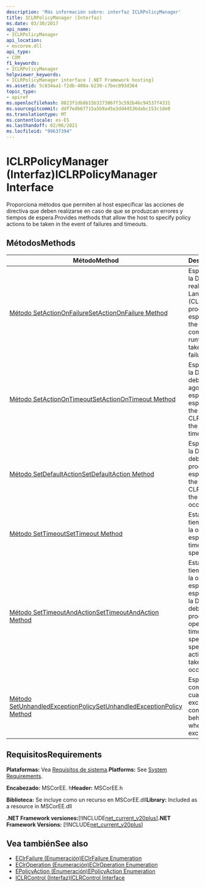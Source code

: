 ```yaml
---
description: 'Más información sobre: interfaz ICLRPolicyManager'
title: ICLRPolicyManager (Interfaz)
ms.date: 03/30/2017
api_name:
- ICLRPolicyManager
api_location:
- mscoree.dll
api_type:
- COM
f1_keywords:
- ICLRPolicyManager
helpviewer_keywords:
- ICLRPolicyManager interface [.NET Framework hosting]
ms.assetid: 5c834aa1-f2db-408a-b230-c7bec093d364
topic_type:
- apiref
ms.openlocfilehash: 8823f1db8b15b327306ff3c592b46c94537f4331
ms.sourcegitcommit: ddf7edb67715a5b9a45e3dd44536dabc153c1de0
ms.translationtype: MT
ms.contentlocale: es-ES
ms.lasthandoff: 02/06/2021
ms.locfileid: "99637394"
---
```

# <a name="iclrpolicymanager-interface"></a><span data-ttu-id="fef13-103">ICLRPolicyManager (Interfaz)</span><span class="sxs-lookup"><span data-stu-id="fef13-103">ICLRPolicyManager Interface</span></span>

<span data-ttu-id="fef13-104">Proporciona métodos que permiten al host especificar las acciones de directiva que deben realizarse en caso de que se produzcan errores y tiempos de espera.</span><span class="sxs-lookup"><span data-stu-id="fef13-104">Provides methods that allow the host to specify policy actions to be taken in the event of failures and timeouts.</span></span>  
  
## <a name="methods"></a><span data-ttu-id="fef13-105">Métodos</span><span class="sxs-lookup"><span data-stu-id="fef13-105">Methods</span></span>  
  
|<span data-ttu-id="fef13-106">Método</span><span class="sxs-lookup"><span data-stu-id="fef13-106">Method</span></span>|<span data-ttu-id="fef13-107">Descripción</span><span class="sxs-lookup"><span data-stu-id="fef13-107">Description</span></span>|  
|------------|-----------------|  
|[<span data-ttu-id="fef13-108">Método SetActionOnFailure</span><span class="sxs-lookup"><span data-stu-id="fef13-108">SetActionOnFailure Method</span></span>](iclrpolicymanager-setactiononfailure-method.md)|<span data-ttu-id="fef13-109">Especifica la acción de la Directiva que debe realizar el Common Language Runtime (CLR) cuando se produce el error especificado.</span><span class="sxs-lookup"><span data-stu-id="fef13-109">Specifies the policy action the common language runtime (CLR) should take when the specified failure occurs.</span></span>|  
|[<span data-ttu-id="fef13-110">Método SetActionOnTimeout</span><span class="sxs-lookup"><span data-stu-id="fef13-110">SetActionOnTimeout Method</span></span>](iclrpolicymanager-setactionontimeout-method.md)|<span data-ttu-id="fef13-111">Especifica la acción de la Directiva que el CLR debe realizar cuando se agota el tiempo de espera de la operación especificada.</span><span class="sxs-lookup"><span data-stu-id="fef13-111">Specifies the policy action the CLR should take when the specified operation times out.</span></span>|  
|[<span data-ttu-id="fef13-112">Método SetDefaultAction</span><span class="sxs-lookup"><span data-stu-id="fef13-112">SetDefaultAction Method</span></span>](iclrpolicymanager-setdefaultaction-method.md)|<span data-ttu-id="fef13-113">Especifica la acción de la Directiva que el CLR debe realizar cuando se produce la operación especificada.</span><span class="sxs-lookup"><span data-stu-id="fef13-113">Specifies the policy action the CLR should take when the specified operation occurs.</span></span>|  
|[<span data-ttu-id="fef13-114">Método SetTimeout</span><span class="sxs-lookup"><span data-stu-id="fef13-114">SetTimeout Method</span></span>](iclrpolicymanager-settimeout-method.md)|<span data-ttu-id="fef13-115">Establece un valor de tiempo de espera para la operación especificada.</span><span class="sxs-lookup"><span data-stu-id="fef13-115">Sets a timeout value for the specified operation.</span></span>|  
|[<span data-ttu-id="fef13-116">Método SetTimeoutAndAction</span><span class="sxs-lookup"><span data-stu-id="fef13-116">SetTimeoutAndAction Method</span></span>](iclrpolicymanager-settimeoutandaction-method.md)|<span data-ttu-id="fef13-117">Establece un valor de tiempo de espera para la operación especificada y especifica la acción de la Directiva que el CLR debe realizar cuando se produce la operación.</span><span class="sxs-lookup"><span data-stu-id="fef13-117">Sets a timeout value for the specified operation, and specifies the policy action the CLR should take when the operation occurs.</span></span>|  
|[<span data-ttu-id="fef13-118">Método SetUnhandledExceptionPolicy</span><span class="sxs-lookup"><span data-stu-id="fef13-118">SetUnhandledExceptionPolicy Method</span></span>](iclrpolicymanager-setunhandledexceptionpolicy-method.md)|<span data-ttu-id="fef13-119">Especifica el comportamiento de CLR cuando se produce una excepción no controlada.</span><span class="sxs-lookup"><span data-stu-id="fef13-119">Specifies the behavior of the CLR when an unhandled exception occurs.</span></span>|  
  
## <a name="requirements"></a><span data-ttu-id="fef13-120">Requisitos</span><span class="sxs-lookup"><span data-stu-id="fef13-120">Requirements</span></span>  

 <span data-ttu-id="fef13-121">**Plataformas:** Vea [Requisitos de sistema](../../get-started/system-requirements.md).</span><span class="sxs-lookup"><span data-stu-id="fef13-121">**Platforms:** See [System Requirements](../../get-started/system-requirements.md).</span></span>  
  
 <span data-ttu-id="fef13-122">**Encabezado:** MSCorEE. h</span><span class="sxs-lookup"><span data-stu-id="fef13-122">**Header:** MSCorEE.h</span></span>  
  
 <span data-ttu-id="fef13-123">**Biblioteca:** Se incluye como un recurso en MSCorEE.dll</span><span class="sxs-lookup"><span data-stu-id="fef13-123">**Library:** Included as a resource in MSCorEE.dll</span></span>  
  
 <span data-ttu-id="fef13-124">**.NET Framework versiones:**[!INCLUDE[net_current_v20plus](../../../../includes/net-current-v20plus-md.md)]</span><span class="sxs-lookup"><span data-stu-id="fef13-124">**.NET Framework Versions:** [!INCLUDE[net_current_v20plus](../../../../includes/net-current-v20plus-md.md)]</span></span>  
  
## <a name="see-also"></a><span data-ttu-id="fef13-125">Vea también</span><span class="sxs-lookup"><span data-stu-id="fef13-125">See also</span></span>

- [<span data-ttu-id="fef13-126">EClrFailure (Enumeración)</span><span class="sxs-lookup"><span data-stu-id="fef13-126">EClrFailure Enumeration</span></span>](eclrfailure-enumeration.md)
- [<span data-ttu-id="fef13-127">EClrOperation (Enumeración)</span><span class="sxs-lookup"><span data-stu-id="fef13-127">EClrOperation Enumeration</span></span>](eclroperation-enumeration.md)
- [<span data-ttu-id="fef13-128">EPolicyAction (Enumeración)</span><span class="sxs-lookup"><span data-stu-id="fef13-128">EPolicyAction Enumeration</span></span>](epolicyaction-enumeration.md)
- [<span data-ttu-id="fef13-129">ICLRControl (Interfaz)</span><span class="sxs-lookup"><span data-stu-id="fef13-129">ICLRControl Interface</span></span>](iclrcontrol-interface.md)
